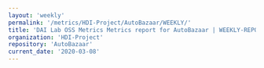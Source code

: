 ```yaml
---
layout: 'weekly'
permalink: '/metrics/HDI-Project/AutoBazaar/WEEKLY/'
title: 'DAI Lab OSS Metrics Metrics report for AutoBazaar | WEEKLY-REPORT-2020-03-08'
organization: 'HDI-Project'
repository: 'AutoBazaar'
current_date: '2020-03-08'
---
```

